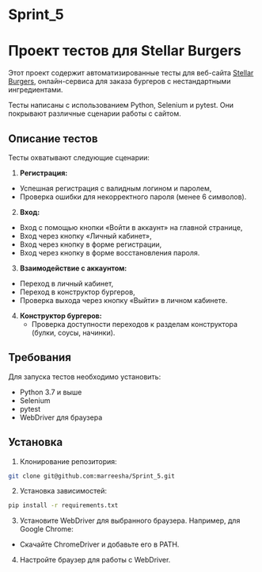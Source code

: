 # Sprint_5
# Проект тестов для Stellar Burgers

Этот проект содержит автоматизированные тесты для веб-сайта [Stellar Burgers](https://stellarburgers.nomoreparties.site/), онлайн-сервиса для заказа бургеров с нестандартными ингредиентами.

Тесты написаны с использованием Python, Selenium и pytest. Они покрывают различные сценарии работы с сайтом.

## Описание тестов

Тесты охватывают следующие сценарии:

1. **Регистрация:**
- Успешная регистрация с валидным логином и паролем,
- Проверка ошибки для некорректного пароля (менее 6 символов).
   
2. **Вход:**
- Вход с помощью кнопки «Войти в аккаунт» на главной странице,
- Вход через кнопку «Личный кабинет»,
- Вход через кнопку в форме регистрации,
- Вход через кнопку в форме восстановления пароля.

3. **Взаимодействие с аккаунтом:**
- Переход в личный кабинет,
- Переход в конструктор бургеров,
- Проверка выхода через кнопку «Выйти» в личном кабинете.
   
4. **Конструктор бургеров:**
   - Проверка доступности переходов к разделам конструктора (булки, соусы, начинки).

## Требования

Для запуска тестов необходимо установить:

- Python 3.7 и выше
- Selenium
- pytest
- WebDriver для браузера

## Установка

1. Клонирование репозитория:

```bash
git clone git@github.com:marreesha/Sprint_5.git
```

2. Установка зависимостей:

```bash
pip install -r requirements.txt
```

3. Установите WebDriver для выбранного браузера. Например, для Google Chrome:

* Скачайте ChromeDriver и добавьте его в PATH.

4. Настройте браузер для работы с WebDriver.